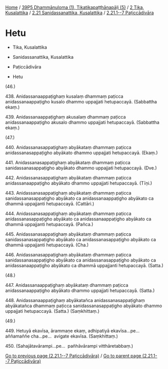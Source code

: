 
[Home](/) / [39P5 Dhammānuloma (1), Tikatikapaṭṭhānapāḷi (5)](../../../../39P5.md) / [2 Tika, Kusalattika](../../../2.md) / [2.21 Sanidassanattika, Kusalattika](../../2.21.md) / [2.21.1--7 Paṭiccādivāra](../2.21.1--7.md)

# Hetu

* Tika, Kusalattika

* Sanidassanattika, Kusalattika

* Paṭiccādivāra

* Hetu

(46.)

438\. Anidassanaappaṭighaṃ kusalaṃ dhammaṃ paṭicca anidassanaappaṭigho kusalo dhammo uppajjati hetupaccayā. (Sabbattha ekaṃ.)

439\. Anidassanaappaṭighaṃ akusalaṃ dhammaṃ paṭicca anidassanaappaṭigho akusalo dhammo uppajjati hetupaccayā. (Sabbattha ekaṃ.)

(47.)

440\. Anidassanasappaṭighaṃ abyākataṃ dhammaṃ paṭicca anidassanasappaṭigho abyākato dhammo uppajjati hetupaccayā. (Ekaṃ.)

441\. Anidassanasappaṭighaṃ abyākataṃ dhammaṃ paṭicca sanidassanasappaṭigho abyākato dhammo uppajjati hetupaccayā. (Dve.)

442\. Anidassanasappaṭighaṃ abyākataṃ dhammaṃ paṭicca anidassanaappaṭigho abyākato dhammo uppajjati hetupaccayā. (Tīṇi.)

443\. Anidassanasappaṭighaṃ abyākataṃ dhammaṃ paṭicca sanidassanasappaṭigho abyākato ca anidassanaappaṭigho abyākato ca dhammā uppajjanti hetupaccayā. (Cattāri.)

444\. Anidassanasappaṭighaṃ abyākataṃ dhammaṃ paṭicca anidassanasappaṭigho abyākato ca anidassanaappaṭigho abyākato ca dhammā uppajjanti hetupaccayā. (Pañca.)

445\. Anidassanasappaṭighaṃ abyākataṃ dhammaṃ paṭicca sanidassanasappaṭigho abyākato ca anidassanasappaṭigho abyākato ca dhammā uppajjanti hetupaccayā. (Cha.)

446\. Anidassanasappaṭighaṃ abyākataṃ dhammaṃ paṭicca sanidassanasappaṭigho abyākato ca anidassanasappaṭigho abyākato ca anidassanaappaṭigho abyākato ca dhammā uppajjanti hetupaccayā. (Satta.)

(48.)

447\. Anidassanaappaṭighaṃ abyākataṃ dhammaṃ paṭicca anidassanaappaṭigho abyākato dhammo uppajjati hetupaccayā. (Satta.)

448\. Anidassanaappaṭighaṃ abyākatañca anidassanasappaṭighaṃ abyākatañca dhammaṃ paṭicca sanidassanasappaṭigho abyākato dhammo uppajjati hetupaccayā. (Satta.) (Saṃkhittaṃ.)

(49.)

449\. Hetuyā ekavīsa, ārammaṇe ekaṃ, adhipatiyā ekavīsa…pe…  aññamaññe cha…pe…  avigate ekavīsa. (Saṃkhittaṃ.)

450\. (Sahajātavārampi…pe…  pañhāvārampi vitthāretabbaṃ.)

[Go to previous page (2.21.1--7 Paṭiccādivāra)](../2.21.1--7.md) / [Go to parent page (2.21.1--7 Paṭiccādivāra)](../2.21.1--7.md)


